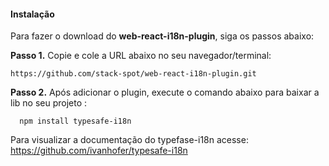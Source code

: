 #### Instalação
Para fazer o download do **web-react-i18n-plugin**, siga os passos abaixo:

**Passo 1.** Copie e cole a URL abaixo no seu navegador/terminal:
```
https://github.com/stack-spot/web-react-i18n-plugin.git
```

**Passo 2.** Após adicionar o plugin, execute o comando abaixo para baixar a lib no seu projeto :

```
  npm install typesafe-i18n
```
Para visualizar a documentação do typefase-i18n acesse: https://github.com/ivanhofer/typesafe-i18n